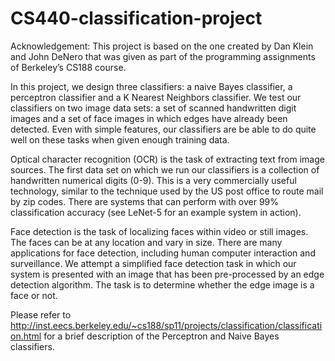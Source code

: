 # CS440-classification-project
Acknowledgement: This project is based on the one created by Dan Klein and John DeNero that was given as part of the programming assignments of Berkeley’s CS188 course.

In this project, we design three classifiers: a naive Bayes classifier, a perceptron classifier and a K Nearest Neighbors classifier. We test our classifiers on two image data sets: a set of scanned handwritten digit images and a set of face images in which edges have already been detected. Even with simple features, our classifiers are be able to do quite well on these tasks when given enough training data.

Optical character recognition (OCR) is the task of extracting text from image sources. The first data set on which we run our classifiers is a collection of handwritten numerical digits (0-9). This is a very commercially useful technology, similar to the technique used by the US post office to route mail by zip codes. There are systems that can perform with over 99% classification accuracy (see LeNet-5 for an example system in action).

Face detection is the task of localizing faces within video or still images. The faces can be at any location and vary in size. There are many applications for face detection, including human computer interaction and surveillance. We attempt a simplified face detection task in which our system is presented with an image that has been pre-processed by an edge detection algorithm. The task is to determine whether the edge image is a face or not.

Please refer to http://inst.eecs.berkeley.edu/~cs188/sp11/projects/classification/classification.html for a brief description of the Perceptron and Naive Bayes classifiers.
